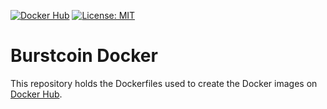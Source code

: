 
[![Docker Hub](https://img.shields.io/badge/burstcoin-docker-blue.svg)](https://hub.docker.com/u/burstcoin/)
[![License: MIT](https://img.shields.io/badge/License-MIT-yellow.svg)](https://opensource.org/licenses/MIT)

# Burstcoin Docker

This repository holds the Dockerfiles used to create the Docker images on [Docker Hub](https://hub.docker.com/u/burstcoin/).
